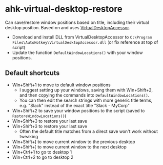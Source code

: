 # ahk-virtual-desktop-restore

Can save/restore window positions based on title, including their virtual desktop position. Based on and uses [VirtualDesktopAccessor](https://github.com/Ciantic/VirtualDesktopAccessor).

- Download and install DLL from VirtualDesktopAccessor to `C:\Program Files\AutoHotkey\VirtualDesktopAccessor.dll` (or fix reference at top of script)
- Update the function `DefaultWindowLocations()` with your window positions.

## Default shortcuts
- Win+Shift+1 to move to default window positions
  - I suggest setting up your windows, saving them with Win+Shift+2, and then copying the commands into `DefaultWindowLocations()`. 
  - You can then edit the search strings with more generic title terms, e.g. "Slack" instead of the exact title "Slack - MyCorp"
- Win+Shift+2 to save your window positions to the script (saved to `RestoreWindowLocations()`)
- Win+Shift+3 to restore your last save
- Win+Shift+3 to restore your last save
  - Often the default title matches from a direct save won't work without tweaking
- Win+Shift+[ to move current window to the previous desktop
- Win+Shift+] to move current window to the next desktop
- Win+Ctrl+1 to go to desktop 1
- Win+Ctrl+2 to go to desktop 2
